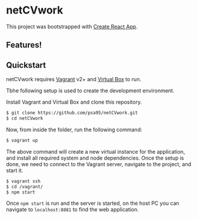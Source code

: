 # netCVwork

This project was bootstrapped with [Create React App](https://github.com/facebookincubator/create-react-app).

## Features!


## Quickstart

netCVwork requires [Vagrant](https://www.vagrantup.com/downloads.html) v2+ and [Virtual Box](https://www.virtualbox.org/wiki/Downloads) to run.

Tbhe following setup is used to create the development environment.

Install Vagrant and Virtual Box and clone this repository.

```sh
$ git clone https://github.com/psa95/netCVwork.git
$ cd netCVwork
```

Now, from inside the folder, run the following command:

```sh
$ vagrant up
```
The above command will create a new virtual instance for the application, and install all required system and node dependencies.
Once the setup is done, we need to connect to the Vagrant server, navigate to the project, and start it.

```sh
$ vagrant ssh
$ cd /vagrant/
$ npm start
```

Once `npm start` is run and the server is started, on the host PC you can navigate to `localhost:8881` to find the web application.
